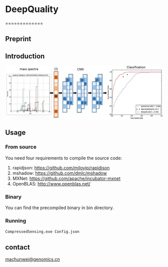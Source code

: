 # DeepQuality
=============
## Preprint

## Introduction
 <img src="https://github.com/horsepurve/DeepQuality/blob/master/img/figure_1.png" alt="figure_1" align=center />

## Usage

### From source
You need four requirements to compile the source code:
1. rapidjson: https://github.com/miloyip/rapidjson
2. mshadow: https://github.com/dmlc/mshadow
3. MXNet: https://github.com/apache/incubator-mxnet
4. OpenBLAS: http://www.openblas.net/

### Binary
You can find the precompiled binary in bin directory.

### Running
```
CompressedSensing.exe Config.json
```

## contact
machunwei@genomics.cn
